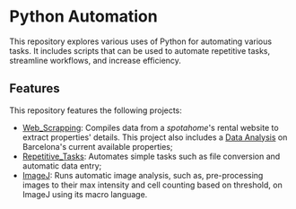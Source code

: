 # Python Automation

This repository explores various uses of Python for automating various tasks. It includes scripts that can be used to automate repetitive tasks, streamline workflows, and increase efficiency.

## Features

This repository features the following projects:

- [Web_Scrapping](Web_Scrapping): Compiles data from a _spotahome_'s rental website to extract properties' details. This project also includes a [Data Analysis](Web_Scrapping/barcelona-rental-properties-analysis.ipynb) on Barcelona's current available properties;
- [Repetitive_Tasks](Repetitive_Tasks): Automates simple tasks such as file conversion and automatic data entry;
- [ImageJ](ImageJ): Runs automatic image analysis, such as, pre-processing images to their max intensity and cell counting based on threshold, on ImageJ using its macro language.